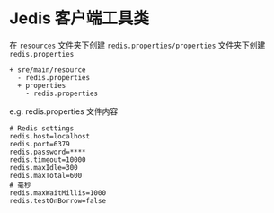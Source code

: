 # Jedis 客户端工具类

在 `resources` 文件夹下创建 `redis.properties/properties` 文件夹下创建 `redis.properties`

```
+ sre/main/resource
  - redis.properties
  + properties
    - redis.properties
```

e.g. redis.properties 文件内容

```properties
# Redis settings
redis.host=localhost
redis.port=6379
redis.password=****
redis.timeout=10000
redis.maxIdle=300
redis.maxTotal=600
# 毫秒
redis.maxWaitMillis=1000
redis.testOnBorrow=false
```